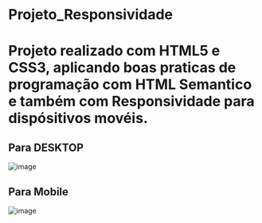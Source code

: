 # Projeto_Responsividade

<h1>Projeto realizado com HTML5 e CSS3, aplicando boas praticas de programação com HTML Semantico e também com Responsividade para dispósitivos movéis.</h1>

<h2>Para DESKTOP</h2>

![image](https://github.com/Lugabe/Projeto_Responsividade/assets/119985795/f4476873-0d3a-4302-a862-86823ee216f6)


<h2>Para Mobile</h2>

![image](https://github.com/Lugabe/Projeto_Responsividade/assets/119985795/f59dea21-5318-48c5-85fe-cfe2d2845838)
